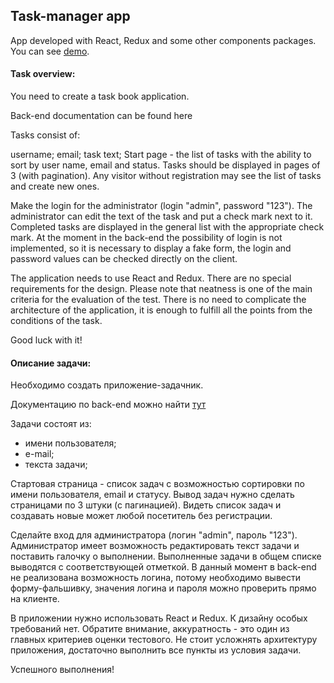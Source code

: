 ## Task-manager app

App developed with React, Redux and some other components packages.
You can see [demo](https://simple-tasks-app.herokuapp.com/).


#### Task overview:
You need to create a task book application.

Back-end documentation can be found here

Tasks consist of:

username;
email;
task text;
Start page - the list of tasks with the ability to sort by user name, email and status. Tasks should be displayed in pages of 3 (with pagination). Any visitor without registration may see the list of tasks and create new ones.

Make the login for the administrator (login "admin", password "123"). The administrator can edit the text of the task and put a check mark next to it. Completed tasks are displayed in the general list with the appropriate check mark. At the moment in the back-end the possibility of login is not implemented, so it is necessary to display a fake form, the login and password values can be checked directly on the client.

The application needs to use React and Redux. There are no special requirements for the design. Please note that neatness is one of the main criteria for the evaluation of the test. There is no need to complicate the architecture of the application, it is enough to fulfill all the points from the conditions of the task.

Good luck with it!



#### Описание задачи:
Необходимо создать приложение-задачник.

Документацию по back-end можно найти [тут](https://uxcandy.com/~shapoval/test-task-backend/docs.html) 

Задачи состоят из:
- имени пользователя;
- е-mail;
- текста задачи;

Стартовая страница - список задач с возможностью сортировки по имени пользователя, email и статусу. Вывод задач нужно сделать страницами по 3 штуки (с пагинацией). Видеть список задач и создавать новые может любой посетитель без регистрации. 

Сделайте вход для администратора (логин "admin", пароль "123"). Администратор имеет возможность редактировать текст задачи и поставить галочку о выполнении. Выполненные задачи в общем списке выводятся с соответствующей отметкой. В данный момент в back-end не реализована возможность логина, потому необходимо вывести форму-фальшивку, значения логина и пароля можно проверить прямо на клиенте.

В приложении нужно использовать React и Redux. К дизайну особых требований нет.
Обратите внимание, аккуратность - это один из главных критериев оценки тестового. Не стоит усложнять архитектуру приложения, достаточно выполнить все пункты из условия задачи.

Успешного выполнения!


